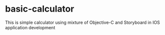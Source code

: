 # basic-calculator
This is simple calculator using mixture of Objective-C and Storyboard in IOS application development

